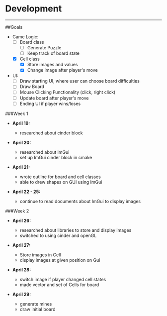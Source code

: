 # Development

---

##Goals

- Game Logic:
    - [ ] Board class
        - [ ] Generate Puzzle
        - [ ] Keep track of board state
    - [x] Cell class
        - [x] Store images and values
        - [x] Change image after player's move
- UI:
    - [ ] Draw starting UI, where user can choose board difficulties
    - [ ] Draw Board
    - [ ] Mouse Clicking Functionality (click, right click) 
    - [ ] Update board after player's move
    - [ ] Ending UI if player wins/loses

###Week 1
* **April 19:** 
    - researched about cinder block
   
* **April 20:** 
    - researched about ImGui
    - set up ImGui cinder block in cmake
    
* **April 21:** 
    - wrote outline for board and cell classes
    - able to drew shapes on GUI using ImGui
    
* **April 22 - 25:**
    - continue to read documents about ImGui to display images

###Week 2

* **April 26:** 
    - researched about libraries to store and display images
    - switched to using cinder and openGL
    
 * **April 27:**
   - Store images in Cell
   - display images at given position on Gui
 
 * **April 28:**
   - switch image if player changed cell states
   - made vector and set of Cells for board
 
  * **April 29:**
    - generate mines
    - draw initial board
